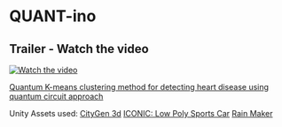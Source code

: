 # QUANT-ino

## Trailer - Watch the video
[![Watch the video](https://img.youtube.com/vi/NgQx6_UBVuQ/maxresdefault.jpg)](https://www.youtube.com/watch?v=NgQx6_UBVuQ)

[Quantum K-means clustering method for detecting heart disease using quantum circuit approach](https://doi.org/10.1007/s00500-022-07200-x)

Unity Assets used:
[CityGen 3d](https://assetstore.unity.com/auth/login?redirect_to=%2Fpackages%2Ftools%2Fterrain%2Fcitygen3d-162468)
[ICONIC: Low Poly Sports Car](https://assetstore.unity.com/packages/3d/vehicles/land/iconic-low-poly-sports-car-free-vol-02-281765)
[Rain Maker](https://assetstore.unity.com/packages/vfx/particles/environment/rain-maker-2d-and-3d-rain-particle-system-for-unity-34938)
